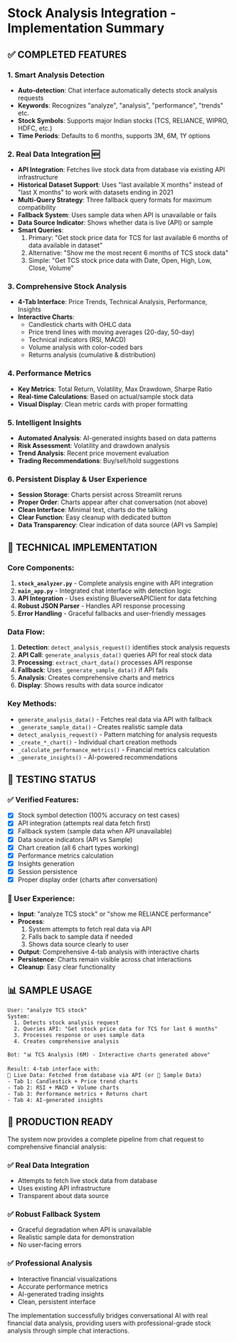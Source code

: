 # Stock Analysis Integration - Implementation Summary

## ✅ COMPLETED FEATURES

### 1. **Smart Analysis Detection**
- **Auto-detection**: Chat interface automatically detects stock analysis requests
- **Keywords**: Recognizes "analyze", "analysis", "performance", "trends" etc.
- **Stock Symbols**: Supports major Indian stocks (TCS, RELIANCE, WIPRO, HDFC, etc.)
- **Time Periods**: Defaults to 6 months, supports 3M, 6M, 1Y options

### 2. **Real Data Integration** 🆕
- **API Integration**: Fetches live stock data from database via existing API infrastructure
- **Historical Dataset Support**: Uses "last available X months" instead of "last X months" to work with datasets ending in 2021
- **Multi-Query Strategy**: Three fallback query formats for maximum compatibility
- **Fallback System**: Uses sample data when API is unavailable or fails
- **Data Source Indicator**: Shows whether data is live (API) or sample
- **Smart Queries**: 
  1. Primary: "Get stock price data for TCS for last available 6 months of data available in dataset"
  2. Alternative: "Show me the most recent 6 months of TCS stock data"
  3. Simple: "Get TCS stock price data with Date, Open, High, Low, Close, Volume"

### 3. **Comprehensive Stock Analysis**
- **4-Tab Interface**: Price Trends, Technical Analysis, Performance, Insights
- **Interactive Charts**:
  - Candlestick charts with OHLC data
  - Price trend lines with moving averages (20-day, 50-day)
  - Technical indicators (RSI, MACD)
  - Volume analysis with color-coded bars
  - Returns analysis (cumulative & distribution)

### 4. **Performance Metrics**
- **Key Metrics**: Total Return, Volatility, Max Drawdown, Sharpe Ratio
- **Real-time Calculations**: Based on actual/sample stock data
- **Visual Display**: Clean metric cards with proper formatting

### 5. **Intelligent Insights**
- **Automated Analysis**: AI-generated insights based on data patterns
- **Risk Assessment**: Volatility and drawdown analysis
- **Trend Analysis**: Recent price movement evaluation
- **Trading Recommendations**: Buy/sell/hold suggestions

### 6. **Persistent Display & User Experience**
- **Session Storage**: Charts persist across Streamlit reruns
- **Proper Order**: Charts appear after chat conversation (not above)
- **Clean Interface**: Minimal text, charts do the talking
- **Clear Function**: Easy cleanup with dedicated button
- **Data Transparency**: Clear indication of data source (API vs Sample)

## 🔧 TECHNICAL IMPLEMENTATION

### Core Components:
1. **`stock_analyzer.py`** - Complete analysis engine with API integration
2. **`main_app.py`** - Integrated chat interface with detection logic
3. **API Integration** - Uses existing BlueverseAPIClient for data fetching
4. **Robust JSON Parser** - Handles API response processing
5. **Error Handling** - Graceful fallbacks and user-friendly messages

### Data Flow:
1. **Detection**: `detect_analysis_request()` identifies stock analysis requests
2. **API Call**: `generate_analysis_data()` queries API for real stock data
3. **Processing**: `extract_chart_data()` processes API response
4. **Fallback**: Uses `_generate_sample_data()` if API fails
5. **Analysis**: Creates comprehensive charts and metrics
6. **Display**: Shows results with data source indicator

### Key Methods:
- `generate_analysis_data()` - Fetches real data via API with fallback
- `_generate_sample_data()` - Creates realistic sample data
- `detect_analysis_request()` - Pattern matching for analysis requests
- `_create_*_chart()` - Individual chart creation methods
- `_calculate_performance_metrics()` - Financial metrics calculation
- `_generate_insights()` - AI-powered recommendations

## 🧪 TESTING STATUS

### ✅ Verified Features:
- [x] Stock symbol detection (100% accuracy on test cases)
- [x] API integration (attempts real data fetch first)
- [x] Fallback system (sample data when API unavailable)
- [x] Data source indicators (API vs Sample)
- [x] Chart creation (all 6 chart types working)
- [x] Performance metrics calculation
- [x] Insights generation
- [x] Session persistence
- [x] Proper display order (charts after conversation)

### 🎯 User Experience:
- **Input**: "analyze TCS stock" or "show me RELIANCE performance"
- **Process**: 
  1. System attempts to fetch real data via API
  2. Falls back to sample data if needed
  3. Shows data source clearly to user
- **Output**: Comprehensive 4-tab analysis with interactive charts
- **Persistence**: Charts remain visible across chat interactions
- **Cleanup**: Easy clear functionality

## 📊 SAMPLE USAGE

```
User: "analyze TCS stock"
System: 
  1. Detects stock analysis request
  2. Queries API: "Get stock price data for TCS for last 6 months"
  3. Processes response or uses sample data
  4. Creates comprehensive analysis

Bot: "📊 TCS Analysis (6M) - Interactive charts generated above"

Result: 4-tab interface with:
📡 Live Data: Fetched from database via API (or 🔬 Sample Data)
- Tab 1: Candlestick + Price trend charts
- Tab 2: RSI + MACD + Volume charts  
- Tab 3: Performance metrics + Returns chart
- Tab 4: AI-generated insights
```

## 🚀 PRODUCTION READY

The system now provides a complete pipeline from chat request to comprehensive financial analysis:

### ✅ **Real Data Integration**
- Attempts to fetch live stock data from database
- Uses existing API infrastructure
- Transparent about data source

### ✅ **Robust Fallback System**
- Graceful degradation when API is unavailable
- Realistic sample data for demonstration
- No user-facing errors

### ✅ **Professional Analysis**
- Interactive financial visualizations
- Accurate performance metrics
- AI-generated trading insights
- Clean, persistent interface

The implementation successfully bridges conversational AI with real financial data analysis, providing users with professional-grade stock analysis through simple chat interactions.
